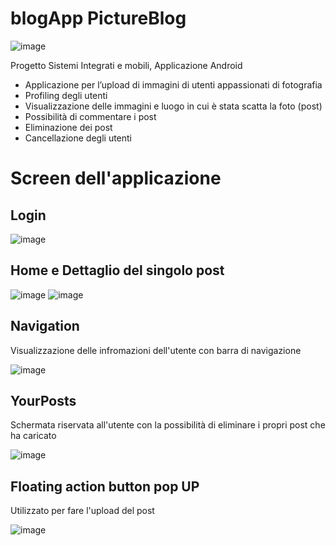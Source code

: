 # blogApp PictureBlog
![image](https://user-images.githubusercontent.com/74430111/200319707-5771439a-5629-45b0-ac8a-da4c7086c000.png)

Progetto Sistemi Integrati e mobili, Applicazione Android
  - Applicazione per l’upload di immagini di utenti appassionati di fotografia
  - Profiling degli utenti
  - Visualizzazione delle immagini e luogo in cui è stata scatta la foto (post)
  - Possibilità di commentare i post
  - Eliminazione dei post
  - Cancellazione degli utenti 
  
 # Screen dell'applicazione
 ## Login
 ![image](https://user-images.githubusercontent.com/74430111/200320603-2f164edf-20a2-47a2-97ef-b0b02a790dc1.png)

 ## Home e Dettaglio del singolo post
 ![image](https://user-images.githubusercontent.com/74430111/200320646-40935b9f-10ef-442c-80b6-16c745cc8ca4.png)
 ![image](https://user-images.githubusercontent.com/74430111/200321649-58a0fdfa-9db3-4ccc-8f01-a478bb419ad8.png)


 ## Navigation
 Visualizzazione delle infromazioni dell'utente con barra di navigazione
 
 ![image](https://user-images.githubusercontent.com/74430111/200320749-0fce8043-6eaa-4815-9596-5ffc5f10f50a.png)

 ## YourPosts
 Schermata riservata all'utente con la possibilità di eliminare i propri post che ha caricato
 
 ![image](https://user-images.githubusercontent.com/74430111/200320798-f79aba07-680c-4470-89fd-7864b3152f69.png)

 ## Floating action button pop UP
 Utilizzato per fare l'upload del post
 
 ![image](https://user-images.githubusercontent.com/74430111/200320877-da05a16b-c9da-4133-acea-e0e92e4eda39.png)


